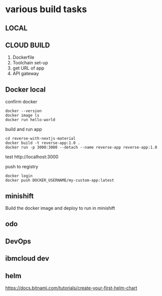# various build tasks

## LOCAL

## CLOUD BUILD
1. Dockerfile
2. Toolchain set-up
3. get URL of app
4. API gateway


## Docker local
confirm docker
```
docker --version
docker image ls
docker run hello-world
```

build and run app
```
cd reverse-with-nextjs-material
docker build -t reverse-app:1.0 .
docker run -p 3000:3000 --detach --name reverse-app reverse-app:1.0
```
test http://localhost:3000

push to registry
```
docker login
docker push DOCKER_USERNAME/my-custom-app:latest
```

## minishift
Build the docker image and deploy to run in minishift



## odo



## DevOps


## ibmcloud dev
## helm
https://docs.bitnami.com/tutorials/create-your-first-helm-chart
